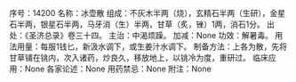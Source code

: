 序号：14200
名称：冰壶散
组成：不灰木半两（烧），玄精石半两（生研），金星石半两，银星石半两，马牙消（生）半两，甘草（炙，锉）1两，消石1分。
出处：《圣济总录》卷三十四。
主治：中渴烦躁。
加减：None
功效：解暑毒。
用法用量：每服1钱匕，新汲水调下，或生姜汁水调下。
制备方法：上各为散，先将甘草铺在铫内，次入诸药，炒良久，移放地上，以铫冷为度，重研过。
临床应用：None
各家论述：None
用药禁忌：None
附注：None
